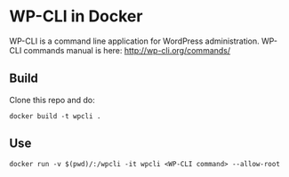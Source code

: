 # WP-CLI in Docker

WP-CLI is a command line application for WordPress administration.
WP-CLI commands manual is here: http://wp-cli.org/commands/

## Build

Clone this repo and do:

```docker build -t wpcli . ```

## Use

```docker run -v $(pwd)/:/wpcli -it wpcli <WP-CLI command> --allow-root```
